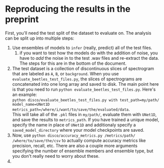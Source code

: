 # Reproducing the  results in the preprint

First, you'll need the test split of the dataset to evaluate on.
The analysis can be split up into multiple steps:
1. Use ensembles of models to `infer` (really, predict) all of the test files.
   1. if you want to test how the models do with the addition of noise, you have to _add_ the noise in to the test .wav files and re-extract the data. The steps for this are in the bottom of the document.
2. The test dataset is a collection of discontinuous slices of spectrogram that are labeled as `A`, `B`, or `background`. When you use `evaluate_beetles_test_files.py`, the slices of spectrograms are concatenated into one long array and saved to disk. The main point here is that you need to run `python evaluate_beetles_test_files.py`. Here's an example: <br>`python disco/evaluate_beetles_test_files.py with test_path=my/path/ model_name=UNet1D metrics_path=/where/i/want/to/save/the/evaluated/data`.</br> This will take all of the `.pkl` files in `my/path/`, evaluate them with `UNet1D`, and save the results to `metrics_path`. If you have trained a unique model, specify the name in place of `UNet1D` and additionaly specify a `saved_model_directory` where your model checkpoints are saved.
3. Now, use `python disco/accuracy_metrics.py /metrics/path/ /where/to/save/the/csv` to actually compute accuracy metrics like precision, recall, etc. There are also a couple more arguments specifying the number of ensemble members and ensemble type, but you don't really need to worry about these.
4.
